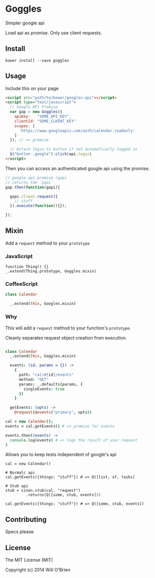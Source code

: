 Goggles
===================

Simpler google api

Load api as promise. Only use client requests.

Install
-------------

```
bower install --save goggles
```

Usage
-----------

Include this on your page
```html
<script src="path/to/bower/googles-api"></script>
<script type="text/javascript">
  // Google APi Promise
  var gap = new Goggles({
    apiKey:   "SOME_API_KEY",
    clientId: "SOME_CLKENT_KEY"
    scopes: [
      'https://www.googleapis.com/auth/calendar.readonly'
    ]
  }); // => promise

  // Attach login to button if not automatically logged in
  $("button .google").click(api.login)
</script>
```

Then you can access an authenticated google api using the promise.
```javascript
// google api promise (gap)
// returns the `gapi`
gap.then(function(gapi){

  gapi.client.request({
    // stuff
  }).execute(function(){});

});
```


Mixin
------------

Add a `request` method to your `prototype`

### JavaScript

```javascipt
function Thing() {}
_.extend(Thing.prototype, Goggles.mixin)

```

### CoffeeScript

```coffeescript
class Calendar

  _.extend(this, Googles.mixin)

```

### Why

This will add a `request` method to your function's `prototype`.

Cleanly separates request object creation from execution.

```coffeescript

class Calendar
  _.extend(this, Goggles.mixin)

  events: (id, params = {}) ->
    {
      path: "cal/#{id}/events"
      method: "GET"
      params: _.defaults(params, {
        singleEvents: true
      })
    }

  getEvents: (opts) ->
    @request(@events("primary", opts))

cal = new Calendar();
events = cal.getEvents() # => promise for events

events.then((events) ->
  console.log(events) # => logs the result of your request
)

```

Allows you to keep tests independent of google's api

```
cal = new Calendar()

# Normalc api
cal.getEvents({things: "stuff"}) # => Q([list, of, tasks]

# Stub api
stub = sinon.stub(cal, "request")
         .returns(Q([some, stub, events]))

cal.getEvents({things: "stuff"}) # => Q([some, stub, events])
```

Contributing
---------------

Specs please.

License
---------

The MIT License (MIT)

Copyright (c) 2014 Will O'Brien

